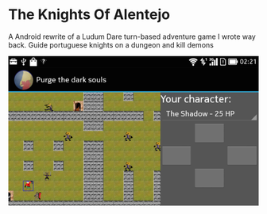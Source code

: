 # The Knights Of Alentejo

A Android rewrite of a Ludum Dare turn-based adventure game I wrote way back. Guide portuguese knights on a dungeon and kill demons

![ ](/screenshot.png?raw=true)
